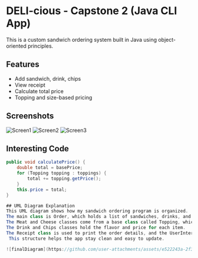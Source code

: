 # DELI-cious - Capstone 2 (Java CLI App)

This is a custom sandwich ordering system built in Java using object-oriented principles.

## Features
- Add sandwich, drink, chips
- View receipt
- Calculate total price
- Topping and size-based pricing

## Screenshots
![Screen1](https://github.com/user-attachments/assets/bb4a6b34-61c3-4a7a-be93-d2101f0df798)
![Screen2](https://github.com/user-attachments/assets/d9d25dc5-8ab7-4741-9fe2-ca75c24db61a)
![Screen3](https://github.com/user-attachments/assets/ea9d7034-fd13-4873-867f-015f501f2533)

## Interesting Code
```java
public void calculatePrice() {
    double total = basePrice;
    for (Topping topping : toppings) {
        total += topping.getPrice();
    }
    this.price = total;
}

## UML Diagram Explanation
This UML diagram shows how my sandwich ordering program is organized.
The main class is Order, which holds a list of sandwiches, drinks, and chips. Each Sandwich has a bread type, size, and toppings like Meat, Cheese, and other Toppings.
The Meat and Cheese classes come from a base class called Topping, which helps keep the code organized and reusable.
The Drink and Chips classes hold the flavor and price for each item.
The Receipt class is used to print the order details, and the UserInterface class manages the user’s input and guides them through the process.
 This structure helps the app stay clean and easy to update.

![finalDiagram](https://github.com/user-attachments/assets/e522243a-2f39-4a3f-8549-1179b655b27e)


